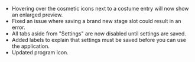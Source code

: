 - Hovering over the cosmetic icons next to a costume entry will now show an enlarged preview.
- Fixed an issue where saving a brand new stage slot could result in an error.
- All tabs aside from "Settings" are now disabled until settings are saved.
- Added labels to explain that settings must be saved before you can use the application.
- Updated program icon.